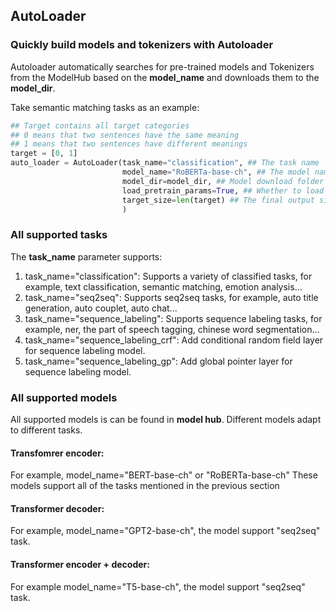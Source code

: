 ## AutoLoader

### Quickly build models and tokenizers with Autoloader
Autoloader automatically searches for pre-trained models and Tokenizers from the ModelHub based on the **model_name** and downloads them to the **model_dir**.

Take semantic matching tasks as an example:
```python
## Target contains all target categories
## 0 means that two sentences have the same meaning
## 1 means that two sentences have different meanings
target = [0, 1]
auto_loader = AutoLoader(task_name="classification", ## The task name
                         model_name="RoBERTa-base-ch", ## The model name.
                         model_dir=model_dir, ## Model download folder
                         load_pretrain_params=True, ## Whether to load the pretraining model parameters. If False, only the model will be built and the pretraining parameters will not be downloaded.
                         target_size=len(target) ## The final output size of model. Use for classification.
                         )
```

### All supported tasks
The **task_name** parameter supports:
1. task_name="classification": Supports a variety of classified tasks, for example, text classification, semantic matching, emotion analysis...
2. task_name="seq2seq": Supports seq2seq tasks, for example, auto title generation, auto couplet, auto chat...
3. task_name="sequence_labeling": Supports sequence labeling tasks, for example, ner, the part of speech tagging, chinese word segmentation...
4. task_name="sequence_labeling_crf": Add conditional random field layer for sequence labeling model.
5. task_name="sequence_labeling_gp": Add global pointer layer for sequence labeling model.

### All supported models
All supported models is can be found in **model hub**.
Different models adapt to different tasks.

#### Transfomrer encoder:

For example, model_name="BERT-base-ch" or "RoBERTa-base-ch" These models support all of the tasks mentioned in the previous section

#### Transformer decoder:

For example, model_name="GPT2-base-ch", the model support "seq2seq" task.

#### Transformer encoder + decoder:

For example model_name="T5-base-ch", the model support "seq2seq" task.
